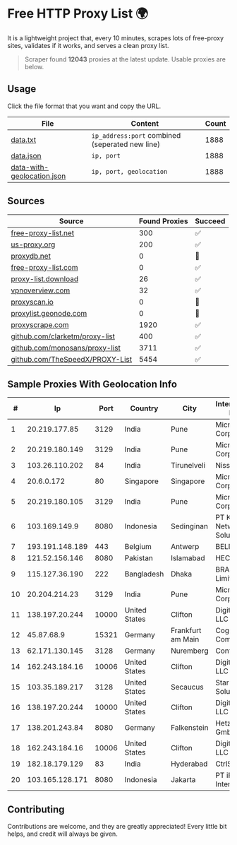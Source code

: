 
# Free HTTP Proxy List 🌍

It is a lightweight project that, every 10 minutes, scrapes lots of free-proxy sites, validates if it works, and serves a clean proxy list.


> Scraper found **12043** proxies at the latest update. Usable proxies are below.

## Usage

Click the file format that you want and copy the URL.


|File|Content|Count|
|----|-------|-----|
|[data.txt](https://raw.githubusercontent.com/themiralay/Proxy-List-World/master/data.txt)|`ip_address:port` combined (seperated new line)|1888|
|[data.json](https://raw.githubusercontent.com/themiralay/Proxy-List-World/master/data.json)|`ip, port`|1888|
|[data-with-geolocation.json](https://raw.githubusercontent.com/themiralay/Proxy-List-World/master/data-with-geolocation.json)|`ip, port, geolocation`|1888|

## Sources

|Source|Found Proxies|Succeed|
|------|-------------|-------|
|[free-proxy-list.net](https://free-proxy-list.net)|300|✅|
|[us-proxy.org](https://www.us-proxy.org)|200|✅|
|[proxydb.net](http://proxydb.net)|0|🚫|
|[free-proxy-list.com](https://free-proxy-list.com/?page=&port=&type%5B%5D=http&type%5B%5D=https&up_time=0&search=Search)|0|✅|
|[proxy-list.download](https://www.proxy-list.download/HTTP)|26|✅|
|[vpnoverview.com](https://vpnoverview.com/privacy/anonymous-browsing/free-proxy-servers)|32|✅|
|[proxyscan.io](https://www.proxyscan.io)|0|🚫|
|[proxylist.geonode.com](https://proxylist.geonode.com/api/proxy-list?limit=300&page=1&sort_by=lastChecked&sort_type=desc&protocols=http,https)|0|🚫|
|[proxyscrape.com](https://api.proxyscrape.com/v2/?request=displayproxies&protocol=http&timeout=10000&country=all&ssl=all&anonymity=all)|1920|✅|
|[github.com/clarketm/proxy-list](https://raw.githubusercontent.com/clarketm/proxy-list/master/proxy-list-raw.txt)|400|✅|
|[github.com/monosans/proxy-list](https://raw.githubusercontent.com/monosans/proxy-list/main/proxies/http.txt)|3711|✅|
|[github.com/TheSpeedX/PROXY-List](https://raw.githubusercontent.com/TheSpeedX/PROXY-List/master/http.txt)|5454|✅|


## Sample Proxies With Geolocation Info

|#|Ip|Port|Country|City|Internet Service Provider|
|-|--|----|-------|----|-------------------------|
|1|20.219.177.85|3129|India|Pune|Microsoft Corporation|
|2|20.219.180.149|3129|India|Pune|Microsoft Corporation|
|3|103.26.110.202|84|India|Tirunelveli|Niss Networks|
|4|20.6.0.172|80|Singapore|Singapore|Microsoft Corporation|
|5|20.219.180.105|3129|India|Pune|Microsoft Corporation|
|6|103.169.149.9|8080|Indonesia|Sedinginan|PT Kangen Network Solusindo|
|7|193.191.148.189|443|Belgium|Antwerp|BELNET|
|8|121.52.156.146|8080|Pakistan|Islamabad|HEC|
|9|115.127.36.190|222|Bangladesh|Dhaka|BRACNet Limited|
|10|20.204.214.23|3129|India|Pune|Microsoft Corporation|
|11|138.197.20.244|10000|United States|Clifton|DigitalOcean, LLC|
|12|45.87.68.9|15321|Germany|Frankfurt am Main|Cogent Communications|
|13|62.171.130.145|3128|Germany|Nuremberg|Contabo GmbH|
|14|162.243.184.16|10006|United States|Clifton|DigitalOcean, LLC|
|15|103.35.189.217|3128|United States|Secaucus|Stark Industries Solutions LTD|
|16|138.197.20.244|10000|United States|Clifton|DigitalOcean, LLC|
|17|138.201.243.84|8080|Germany|Falkenstein|Hetzner Online GmbH|
|18|162.243.184.16|10006|United States|Clifton|DigitalOcean, LLC|
|19|182.18.179.129|83|India|Hyderabad|CtrlS|
|20|103.165.128.171|8080|Indonesia|Jakarta|PT iForte Global Internet|



## Contributing

Contributions are welcome, and they are greatly appreciated! Every
little bit helps, and credit will always be given.

